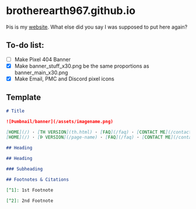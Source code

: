 # brotherearth967.github.io

Þis is my [website](https://brotherearth967.github.io). What else did you say I was supposed to put here again? 

## To-do list:
- [ ] Make Pixel 404 Banner
- [x] Make banner_stuff_x30.png be the same proportions as banner_main_x30.png
- [x] Make Email, PMC and Discord pixel icons

## Template
```md
# Title

![Þumbnail/banner](/assets/imagename.png)

[HOME](/) · [TH VERSION](th.html) · [FAQ](/faq) · [CONTACT ME](/contact)
[HOME](/) · [Þ VERSION](/page-name) · [FAQ](/faq) · [CONTACT ME](/contact)

## Heading

## Heading

### Subheading

## Footnotes & Citations

[^1]: 1st Footnote

[^2]: 2nd Footnote

```
